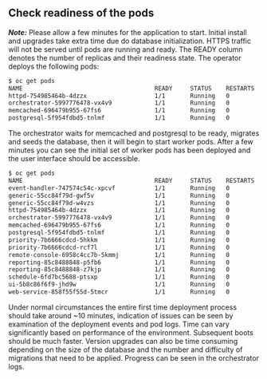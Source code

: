 ## Check readiness of the pods

_**Note:**_ Please allow a few minutes for the application to start.  Initial install and upgrades take extra time due do database initialization.  HTTPS traffic will not be served until pods are running and ready.  The READY column denotes the number of replicas and their readiness state.  The operator deploys the following pods:

```bash
$ oc get pods
NAME                                     READY     STATUS    RESTARTS   AGE
httpd-754985464b-4dzzx                   1/1       Running   0          37s
orchestrator-5997776478-vx4v9            1/1       Running   0          37s
memcached-696479b955-67fs6               1/1       Running   0          37s
postgresql-5f954fdbd5-tnlmf              1/1       Running   0          37s
```

The orchestrator waits for memcached and postgresql to be ready, migrates and seeds the database, then it will begin to start worker pods.
After a few minutes you can see the initial set of worker pods has been deployed and the user interface should be accessible.

```bash
$ oc get pods
NAME                                     READY     STATUS    RESTARTS   AGE
event-handler-747574c54c-xpcvf           1/1       Running   0          32m
generic-55cc84f79d-gwf5v                 1/1       Running   0          32m
generic-55cc84f79d-w4vzs                 1/1       Running   0          32m
httpd-754985464b-4dzzx                   1/1       Running   0          37m
orchestrator-5997776478-vx4v9            1/1       Running   0          37m
memcached-696479b955-67fs6               1/1       Running   0          37m
postgresql-5f954fdbd5-tnlmf              1/1       Running   0          37m
priority-7b6666cdcd-5hkkm                1/1       Running   0          32m
priority-7b6666cdcd-rcf7l                1/1       Running   0          32m
remote-console-6958c4cc7b-5kmmj          1/1       Running   0          32m
reporting-85c8488848-p5fb6               1/1       Running   0          32m
reporting-85c8488848-z7kjp               1/1       Running   0          32m
schedule-6fd7bc5688-ptsxp                1/1       Running   0          32m
ui-5b8c86f6f9-jhd9w                      1/1       Running   0          32m
web-service-858f55f55d-5tmcr             1/1       Running   0          32m
```

Under normal circumstances the entire first time deployment process should take around ~10 minutes, indication of issues can be seen
by examination of the deployment events and pod logs.
Time can vary significantly based on performance of the environment.
Subsequent boots should be much faster.
Version upgrades can also be time consuming depending on the size of the database and the number and difficulty of migrations that need to be applied.  Progress can be seen in the orchestrator logs.
